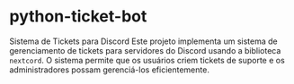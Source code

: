 # python-ticket-bot
Sistema de Tickets para Discord  Este projeto implementa um sistema de gerenciamento de tickets para servidores do Discord usando a biblioteca `nextcord`. O sistema permite que os usuários criem tickets de suporte e os administradores possam gerenciá-los eficientemente.
